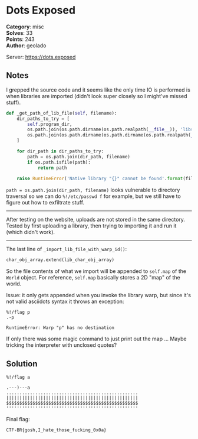 # Dots Exposed

**Category**: misc \
**Solves**: 33 \
**Points**: 243 \
**Author**: geolado

Server: <https://dots.exposed>

## Notes

I grepped the source code and it seems like the only time IO is performed is when libraries are imported (didn't look super closely so I might've missed stuff).

```python
def _get_path_of_lib_file(self, filename):
    dir_paths_to_try = [
        self.program_dir,
        os.path.join(os.path.dirname(os.path.realpath(__file__)), 'libs'),
        os.path.join(os.path.dirname(os.path.dirname(os.path.realpath(__file__))), 'libs'),
    ]

    for dir_path in dir_paths_to_try:
        path = os.path.join(dir_path, filename)
        if os.path.isfile(path):
            return path
    
    raise RuntimeError('Native library "{}" cannot be found'.format(filename))
```

`path = os.path.join(dir_path, filename)` looks vulnerable to directory traversal so we can do `%!/etc/passwd f` for example, but we still have to figure out how to exfiltrate stuff.

---

After testing on the website, uploads are not stored in the same directory. Tested by first uploading a library, then trying to importing it and run it (which didn't work).

---

The last line of `_import_lib_file_with_warp_id()`:
```python
char_obj_array.extend(lib_char_obj_array)
```

So the file contents of what we import will be appended to `self.map` of the `World` object. For reference, `self.map` basically stores a 2D "map" of the world.

Issue: it only gets appended when you invoke the library warp, but since it's not valid asciidots syntax it throws an exception:
```asciidot
%!/flag p
.-p
```
```
RuntimeError: Warp "p" has no destination
```

If only there was some magic command to just print out the map ...
Maybe tricking the interpreter with unclosed quotes?

## Solution

```asciidot
%!/flag a

.---)---a
..................................................
||||||||||||||||||||||||||||||||||||||||||||||||||
$$$$$$$$$$$$$$$$$$$$$$$$$$$$$$$$$$$$$$$$$$$$$$$$$$
''''''''''''''''''''''''''''''''''''''''''''''''''
```

Final flag:

```
CTF-BR{gosh,I_hate_those_fucking_0x0a}
```